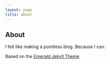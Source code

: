 ```yaml
---
layout: page
title: About
---
```

## About

I felt like making a pointless blog. Because I can.

Based on the [Emerald Jekyll Theme](https://github.com/KingFelix/emerald)
